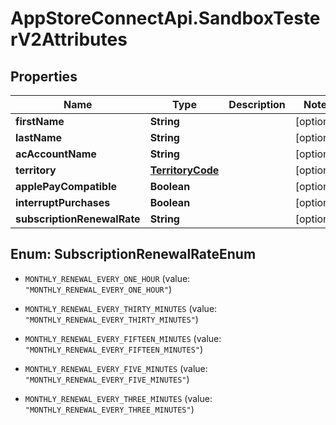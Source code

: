 # AppStoreConnectApi.SandboxTesterV2Attributes

## Properties

Name | Type | Description | Notes
------------ | ------------- | ------------- | -------------
**firstName** | **String** |  | [optional] 
**lastName** | **String** |  | [optional] 
**acAccountName** | **String** |  | [optional] 
**territory** | [**TerritoryCode**](TerritoryCode.md) |  | [optional] 
**applePayCompatible** | **Boolean** |  | [optional] 
**interruptPurchases** | **Boolean** |  | [optional] 
**subscriptionRenewalRate** | **String** |  | [optional] 



## Enum: SubscriptionRenewalRateEnum


* `MONTHLY_RENEWAL_EVERY_ONE_HOUR` (value: `"MONTHLY_RENEWAL_EVERY_ONE_HOUR"`)

* `MONTHLY_RENEWAL_EVERY_THIRTY_MINUTES` (value: `"MONTHLY_RENEWAL_EVERY_THIRTY_MINUTES"`)

* `MONTHLY_RENEWAL_EVERY_FIFTEEN_MINUTES` (value: `"MONTHLY_RENEWAL_EVERY_FIFTEEN_MINUTES"`)

* `MONTHLY_RENEWAL_EVERY_FIVE_MINUTES` (value: `"MONTHLY_RENEWAL_EVERY_FIVE_MINUTES"`)

* `MONTHLY_RENEWAL_EVERY_THREE_MINUTES` (value: `"MONTHLY_RENEWAL_EVERY_THREE_MINUTES"`)




